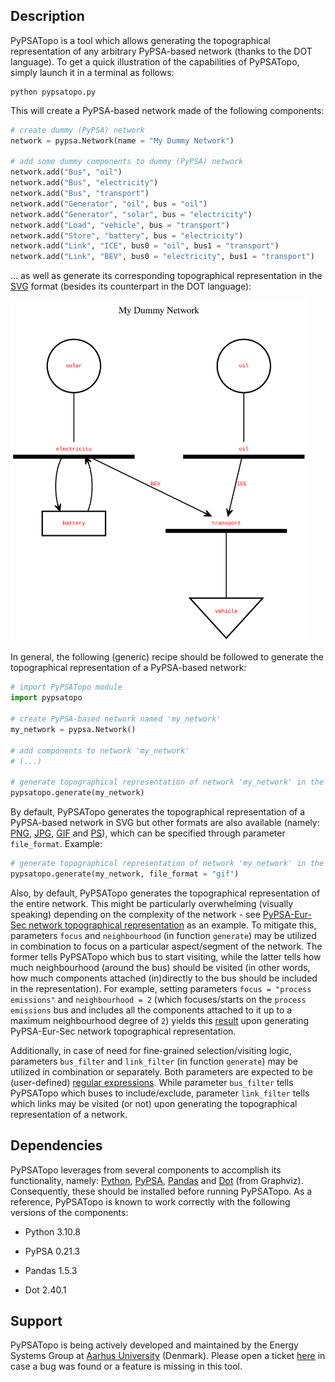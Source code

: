 Description
-----------
PyPSATopo is a tool which allows generating the topographical representation of any arbitrary PyPSA-based network (thanks to the DOT language). To get a quick illustration of the capabilities of PyPSATopo, simply launch it in a terminal as follows:

    python pypsatopo.py

This will create a PyPSA-based network made of the following components:

```python
# create dummy (PyPSA) network
network = pypsa.Network(name = "My Dummy Network")

# add some dummy components to dummy (PyPSA) network
network.add("Bus", "oil")
network.add("Bus", "electricity")
network.add("Bus", "transport")
network.add("Generator", "oil", bus = "oil")
network.add("Generator", "solar", bus = "electricity")
network.add("Load", "vehicle", bus = "transport")
network.add("Store", "battery", bus = "electricity")
network.add("Link", "ICE", bus0 = "oil", bus1 = "transport")
network.add("Link", "BEV", bus0 = "electricity", bus1 = "transport")
```
... as well as generate its corresponding topographical representation in the [SVG](https://en.wikipedia.org/wiki/SVG) format (besides its counterpart in the DOT language):

<img src = "resources/topography.svg" alt = "Topographical representation of network 'My Dymmy Network'" width = 475)>

In general, the following (generic) recipe should be followed to generate the topographical representation of a PyPSA-based network:

```python
# import PyPSATopo module
import pypsatopo

# create PyPSA-based network named 'my_network'
my_network = pypsa.Network()

# add components to network 'my_network'
# (...)

# generate topographical representation of network 'my_network' in the SVG format
pypsatopo.generate(my_network)
```

By default, PyPSATopo generates the topographical representation of a PyPSA-based network in SVG but other formats are also available (namely: [PNG](https://en.wikipedia.org/wiki/PNG), [JPG](https://en.wikipedia.org/wiki/JPEG), [GIF](https://en.wikipedia.org/wiki/GIF) and [PS](https://en.wikipedia.org/wiki/Postscript)), which can be specified through parameter `file_format`. Example:

```python
# generate topographical representation of network 'my_network' in the GIF format
pypsatopo.generate(my_network, file_format = "gif")
```

Also, by default, PyPSATopo generates the topographical representation of the entire network. This might be particularly overwhelming (visually speaking) depending on the complexity of the network - see [PyPSA-Eur-Sec network topographical representation](resources/pypsa-eur-sec_topography.svg) as an example. To mitigate this, parameters `focus` and `neighbourhood` (in function `generate`) may be utilized in combination to focus on a particular aspect/segment of the network. The former tells PyPSATopo which bus to start visiting, while the latter tells how much neighbourhood (around the bus) should be visited (in other words, how much components attached (in)directly to the bus should be included in the representation). For example, setting parameters `focus = "process emissions"` and `neighbourhood = 2` (which focuses/starts on the `process emissions` bus and includes all the components attached to it up to a maximum neighbourhood degree of `2`) yields this [result](resources/pypsa-eur-sec_process_emissions_topography.svg) upon generating PyPSA-Eur-Sec network topographical representation.

Additionally, in case of need for fine-grained selection/visiting logic, parameters `bus_filter` and `link_filter` (in function `generate`) may be utilized in combination or separately. Both parameters are expected to be (user-defined) [regular expressions](https://en.wikipedia.org/wiki/Regular_expression). While parameter `bus_filter` tells PyPSATopo which buses to include/exclude, parameter `link_filter` tells which links may be visited (or not) upon generating the topographical representation of a network.


Dependencies
------------
PyPSATopo leverages from several components to accomplish its functionality, namely: [Python](https://www.python.org), [PyPSA](https://pypsa.org), [Pandas](https://pandas.pydata.org) and [Dot](https://graphviz.org) (from Graphviz). Consequently, these should be installed before running PyPSATopo. As a reference, PyPSATopo is known to work correctly with the following versions of the components:

- Python 3.10.8

- PyPSA 0.21.3

- Pandas 1.5.3

- Dot 2.40.1


Support
-------
PyPSATopo is being actively developed and maintained by the Energy Systems Group at [Aarhus University](https://www.au.dk) (Denmark). Please open a ticket [here](https://github.com/ricnogfer/pypsatopo/issues) in case a bug was found or a feature is missing in this tool.


